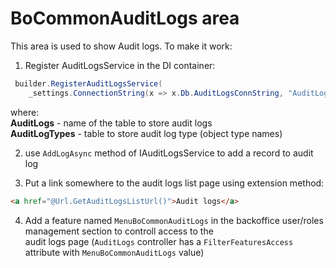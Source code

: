 
# BoCommonAuditLogs area  
  
This area is used to show Audit logs. To make it work:  
1) Register AuditLogsService in the DI container:  
```csharp  
 builder.RegisterAuditLogsService(  
    _settings.ConnectionString(x => x.Db.AuditLogsConnString, "AuditLogs", "AuditLogTypes", _log);  
```  
where:   
**AuditLogs** - name of the table to store audit logs  
**AuditLogTypes** - table to store audit log type (object type names)  
  
2) use ```AddLogAsync``` method of IAuditLogsService to add a record to audit log
  
3) Put a link somewhere to the audit logs list page using extension method:  
  
```html  
<a href="@Url.GetAuditLogsListUrl()">Audit logs</a>  
```  
  
4) Add a feature named ```MenuBoCommonAuditLogs``` in the backoffice user/roles management section to controll access to the   
audit logs page (```AuditLogs``` controller has a ```FilterFeaturesAccess``` attribute with ```MenuBoCommonAuditLogs``` value)
